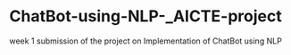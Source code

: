# ChatBot-using-NLP-_AICTE-project
week 1 submission of the project on Implementation of ChatBot using NLP
